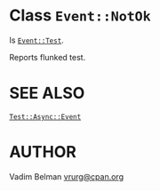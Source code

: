 Class `Event::NotOk`
====================

Is [`Event::Test`](https://github.com/vrurg/raku-Test-Async/blob/v0.1.901/docs/md/Test/Async/Event/Test.md).

Reports flunked test.

SEE ALSO
========

[`Test::Async::Event`](https://github.com/vrurg/raku-Test-Async/blob/v0.1.901/docs/md/Test/Async/Event.md)

AUTHOR
======

Vadim Belman <vrurg@cpan.org>

